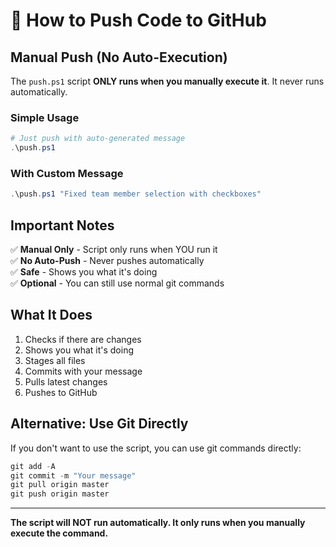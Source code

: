 # 🚀 How to Push Code to GitHub

## Manual Push (No Auto-Execution)

The `push.ps1` script **ONLY runs when you manually execute it**. It never runs automatically.

### Simple Usage

```powershell
# Just push with auto-generated message
.\push.ps1
```

### With Custom Message

```powershell
.\push.ps1 "Fixed team member selection with checkboxes"
```

## Important Notes

✅ **Manual Only** - Script only runs when YOU run it  
✅ **No Auto-Push** - Never pushes automatically  
✅ **Safe** - Shows you what it's doing  
✅ **Optional** - You can still use normal git commands  

## What It Does

1. Checks if there are changes
2. Shows you what it's doing
3. Stages all files
4. Commits with your message
5. Pulls latest changes
6. Pushes to GitHub

## Alternative: Use Git Directly

If you don't want to use the script, you can use git commands directly:

```powershell
git add -A
git commit -m "Your message"
git pull origin master
git push origin master
```

---

**The script will NOT run automatically. It only runs when you manually execute the command.**

